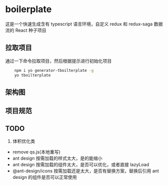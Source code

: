 # boilerplate

这是一个快速生成含有 typescript 语言环境，自定义 redux 和 redux-saga 数据流的 React 种子项目

## 拉取项目

通过一下命令拉取项目，然后根据提示进行初始化项目

```bash
    npm i yo generator-tboilterplate -g
    yo tboilterplate
```

## 架构图

## 项目规范

## TODO

1. 体积优化类

- remove qs.js(本地重写)
- ant design 按需加载的样式太大，是的能缩小
- ant design 按需加载的组件太大，是否可以优化，或者直接 lazyLoad
- @ant-design/icons 按需加载还是太大，是否有替换方案，替换后引用 ant design 的组件是否可以正常使用

